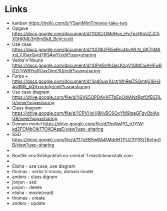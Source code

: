 # Links
- kanban https://trello.com/b/YSamMlmT/movie-take-two
- Opgave https://docs.google.com/document/d/11GICrOMdHvn_HyZpzHtpUZJC5X9HKMb3H9mBk8_BeVc/edit
- Use case https://docs.google.com/document/d/1ODBUFB5eRrc4hvWLN_GK7IiMKxsL7J0axQvld78Q4wY/edit?usp=sharing
- Verbs'n'Nouns https://docs.google.com/document/d/1GPdGnfhQeLKzqV1GMCwAHFwRGZr1rWRYqi0UaxOme3U/edit?usp=sharing
- Furps + https://docs.google.com/document/d/1iqd0uw1UctrWhReIZSGmtj616H34s6M5_kQVxvidotg/edit?usp=sharing
- Use case diagram https://drive.google.com/file/d/1jSV65OPDAVKF7bEpQWANzRpfOfE6ZjLU/view?usp=sharing
- Class diagram https://drive.google.com/file/d/1CPVHxHj8KvBC6QxYM9iqeGFgvObiAoU8/view?usp=sharing
- Domain model https://drive.google.com/file/d/1hsNwPO_rUYIW-kd2FOMbOIk77OXOAzeE/view?usp=sharing
- SSD https://drive.google.com/file/d/117uEBSw6A4fMddHTPUZ3Y9SjTKefgq1B/view?usp=sharing
-
- Boot5k-env.8n5hpnkfa5.eu-central-1.elasticbeanstalk.com
-
- Elisha - use case, use diagram
- thomas - verbs'n'nouns, domain model
- anders - class digram
- jonjon - ssd
- jonjon - delete
- elisha - movie(read)
- thomas - create
- anders - update





